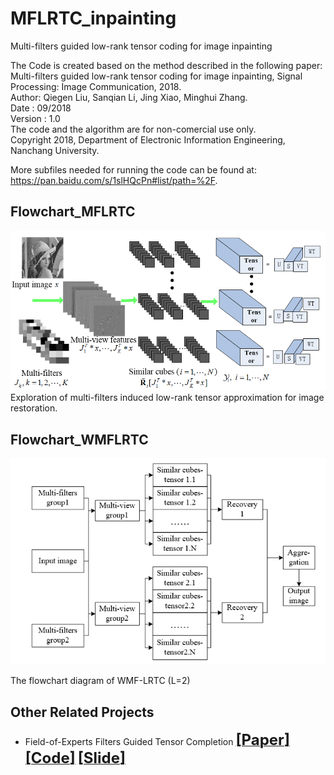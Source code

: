 # MFLRTC_inpainting
Multi-filters guided low-rank tensor coding  for image inpainting

The Code is created based on the method described in the following paper:  
Multi-filters guided low-rank tensor coding for image inpainting, Signal Processing: Image Communication, 2018.  
Author: Qiegen Liu, Sanqian Li, Jing Xiao, Minghui Zhang.  
Date : 09/2018  
Version : 1.0  
The code and the algorithm are for non-comercial use only.  
Copyright 2018, Department of Electronic Information Engineering, Nanchang University.  
   
    
 More subfiles needed for running the code can be found at: https://pan.baidu.com/s/1slHQcPn#list/path=%2F.    

## Flowchart_MFLRTC
![repeat-MDAEP](https://github.com/yqx7150/MFLRTC_inpainting/blob/master/Flowchart_MFLRTC.png)
Exploration of multi-filters induced low-rank tensor approximation for image restoration.  

## Flowchart_WMFLRTC
![repeat-MDAEP](https://github.com/yqx7150/MFLRTC_inpainting/blob/master/Flowchart_WMFLRTC.png)  
  
The flowchart diagram of WMF-LRTC (L=2)



## Other Related Projects  
  * Field-of-Experts Filters Guided Tensor Completion [<font size=5>**[Paper]**</font>](https://ieeexplore.ieee.org/document/8291751/similar#similar)   [<font size=5>**[Code]**</font>](https://github.com/yqx7150/FoE_STDC)   [<font size=5>**[Slide]**</font>](https://github.com/yqx7150/EDAEPRec/tree/master/Slide)
